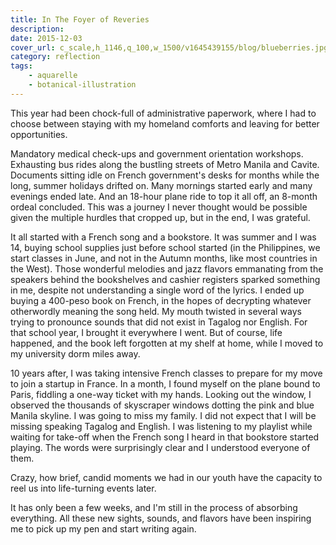 ```yaml
---
title: In The Foyer of Reveries
description: 
date: 2015-12-03
cover_url: c_scale,h_1146,q_100,w_1500/v1645439155/blog/blueberries.jpg
category: reflection
tags:
    - aquarelle
    - botanical-illustration
---
```


This year had been chock-full of administrative paperwork, where I had to choose between staying with my homeland comforts and leaving for better opportunities.

Mandatory medical check-ups and government orientation workshops. Exhausting bus rides along the bustling streets of Metro Manila and Cavite. Documents sitting idle on French government's desks for months while the long, summer holidays drifted on. Many mornings started early and many evenings ended late. And an 18-hour plane ride to top it all off, an 8-month ordeal concluded. This was a journey I never thought would be possible given the multiple hurdles that cropped up, but in the end, I was grateful.

It all started with a French song and a bookstore. It was summer and I was 14, buying school supplies just before school started (in the Philippines, we start classes in June, and not in the Autumn months, like most countries in the West). Those wonderful melodies and jazz flavors emmanating from the speakers behind the bookshelves and cashier registers sparked something in me, despite not understanding a single word of the lyrics. I ended up buying a 400-peso book on French, in the hopes of decrypting whatever otherwordly meaning the song held. My mouth twisted in several ways trying to pronounce sounds that did not exist in Tagalog nor English. For that school year, I brought it everywhere I went. But of course, life happened, and the book left forgotten at my shelf at home, while I moved to my university dorm miles away.

10 years after, I was taking intensive French classes to prepare for my move to join a startup in France. In a month, I found myself on the plane bound to Paris, fiddling a one-way ticket with my hands. Looking out the window, I observed the thousands of skyscraper windows dotting the pink and blue Manila skyline. I was going to miss my family. I did not expect that I will be missing speaking Tagalog and English. I was listening to my playlist while waiting for take-off when the French song I heard in that bookstore started playing. The words were surprisingly clear and I understood everyone of them.

Crazy, how brief, candid moments we had in our youth have the capacity to reel us into life-turning events later.

It has only been a few weeks, and I'm still in the process of absorbing everything. All these new sights, sounds, and flavors have been inspiring me to pick up my pen and start writing again.